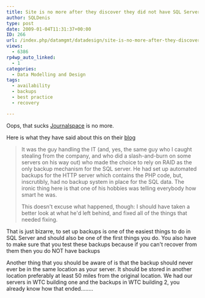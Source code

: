 ```yaml
---
title: Site is no more after they discover they did not have SQL Server backups
author: SQLDenis
type: post
date: 2009-01-04T11:31:37+00:00
ID: 266
url: /index.php/datamgmt/datadesign/site-is-no-more-after-they-discover-they/
views:
  - 6386
rp4wp_auto_linked:
  - 1
categories:
  - Data Modelling and Design
tags:
  - availability
  - backups
  - best practice
  - recovery

---
```

Oops, that sucks [Journalspace][1] is no more.
  
Here is what they have said about this on their [blog][2]

> It was the guy handling the IT (and, yes, the same guy who I caught stealing from the company, and who did a slash-and-burn on some servers on his way out) who made the choice to rely on RAID as the only backup mechanism for the SQL server. He had set up automated backups for the HTTP server which contains the PHP code, but, inscrutibly, had no backup system in place for the SQL data. The ironic thing here is that one of his hobbies was telling everybody how smart he was.
> 
> This doesn't excuse what happened, though: I should have taken a better look at what he'd left behind, and fixed all of the things that needed fixing.

That is just bizarre, to set up backups is one of the easiest things to do in SQL Server and should also be one of the first things you do. You also have to make sure that you test these backups because if you can't recover from them then you do NOT have backups
  
Another thing that you should be aware of is that the backup should never ever be in the same location as your server. It should be stored in another location preferably at least 50 miles from the original location. We had our servers in WTC building one and the backups in WTC building 2, you already know how that ended……..

 [1]: http://journalspace.com/this_is_the_way_the_world_ends/not_with_a_bang_but_a_whimper.html
 [2]: http://journalspace.com/blog/